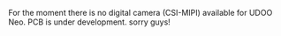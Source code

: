 For the moment there is no digital camera (CSI-MIPI) available for UDOO Neo. PCB is under development. sorry guys!
